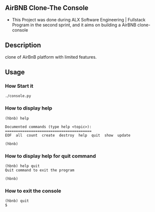 ## AirBNB Clone-The Console


* This Project was done during ALX Software Engineering | Fullstack Program in the second sprint, 
and it aims on building a AirBNB clone-console

## Description

clone of AirBnB platform with limited features.

## Usage

### How Start it

    ./console.py

### How to display help

    (hbnb) help

    Documented commands (type help <topic>):
    ========================================
    EOF  all  count  create  destroy  help  quit  show  update

    (hbnb)

### How to display help for quit command

    (hbnb) help quit
    Quit command to exit the program

    (hbnb)

### How to exit the console

    (hbnb) quit
    $
